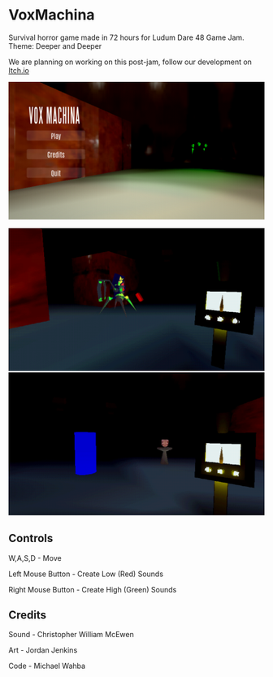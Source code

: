 # VoxMachina
Survival horror game made in 72 hours for Ludum Dare 48 Game Jam.
Theme: Deeper and Deeper

We are planning on working on this post-jam, follow our development on [Itch.io](https://mwahba13.itch.io/vox-machina)

![cover](Images/VoxMachineCover.png)

![screen1](Images/VMscreen.png)
![screen2](Images/VMscreen1.png)


## Controls

W,A,S,D - Move

Left Mouse Button - Create Low (Red) Sounds

Right Mouse Button - Create High (Green) Sounds


## Credits 

Sound -  Christopher William McEwen

Art -  Jordan Jenkins

Code - Michael Wahba

